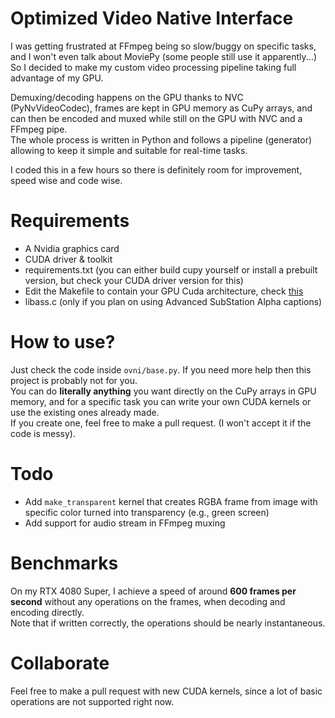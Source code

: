 # Optimized Video Native Interface 
I was getting frustrated at FFmpeg being so slow/buggy on specific tasks, and I won't even talk about MoviePy (some people still use it apparently...)   
So I decided to make my custom video processing pipeline taking full advantage of my GPU.   

Demuxing/decoding happens on the GPU thanks to NVC (PyNvVideoCodec), frames are kept in GPU memory as CuPy arrays, and can then be encoded and muxed while still on the GPU with NVC and a FFmpeg pipe.   
The whole process is written in Python and follows a pipeline (generator) allowing to keep it simple and suitable for real-time tasks.   

I coded this in a few hours so there is definitely room for improvement, speed wise and code wise.   

# Requirements
- A Nvidia graphics card
- CUDA driver & toolkit
- requirements.txt (you can either build cupy yourself or install a prebuilt version, but check your CUDA driver version for this)
- Edit the Makefile to contain your GPU Cuda architecture, check [this](https://developer.nvidia.com/cuda-gpus)
- libass.c (only if you plan on using Advanced SubStation Alpha captions)
    
# How to use? 
Just check the code inside `ovni/base.py`. If you need more help then this project is probably not for you.   
You can do **literally anything** you want directly on the CuPy arrays in GPU memory, and for a specific task you can write your own CUDA kernels or use the existing ones already made.   
If you create one, feel free to make a pull request. (I won't accept it if the code is messy).   

# Todo

- Add `make_transparent` kernel that creates RGBA frame from image with specific color turned into transparency (e.g., green screen)
- Add support for audio stream in FFmpeg muxing


# Benchmarks
On my RTX 4080 Super, I achieve a speed of around **600 frames per second** without any operations on the frames, when decoding and encoding directly.   
Note that if written correctly, the operations should be nearly instantaneous.   

# Collaborate
Feel free to make a pull request with new CUDA kernels, since a lot of basic operations are not supported right now.
